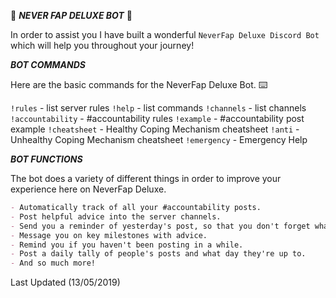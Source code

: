 :robot: ***NEVER FAP DELUXE BOT*** :robot:

In order to assist you I have built a wonderful `NeverFap Deluxe Discord Bot` which will help you throughout your journey!


***BOT COMMANDS***

Here are the basic commands for the NeverFap Deluxe Bot. :keyboard:

`!rules` - list server rules
`!help` - list commands
`!channels` - list channels
`!accountability` - #accountability rules
`!example` - #accountability post example
`!cheatsheet` - Healthy Coping Mechanism cheatsheet
`!anti` - Unhealthy Coping Mechanism cheatsheet
`!emergency` - Emergency Help


***BOT FUNCTIONS***

The bot does a variety of different things in order to improve your experience here on NeverFap Deluxe.

```md
- Automatically track of all your #accountability posts.
- Post helpful advice into the server channels.
- Send you a reminder of yesterday's post, so that you don't forget what you set out to improve.
- Message you on key milestones with advice.
- Remind you if you haven't been posting in a while.
- Post a daily tally of people's posts and what day they're up to.
- And so much more!
```

Last Updated (13/05/2019) 
